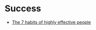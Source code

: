 # Success


 - [The 7 habits of highly effective people](The%207%20habits%20of%20highly%20effective%20people/index.md)
    
